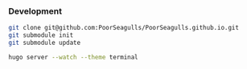 ### Development

```bash
git clone git@github.com:PoorSeagulls/PoorSeagulls.github.io.git
git submodule init
git submodule update
```

```bash
hugo server --watch --theme terminal
```
